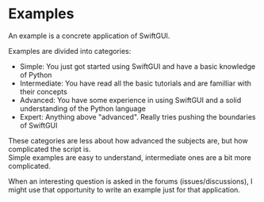 
# Examples

An example is a concrete application of SwiftGUI.

Examples are divided into categories:
- Simple: You just got started using SwiftGUI and have a basic knowledge of Python
- Intermediate: You have read all the basic tutorials and are familliar with their concepts
- Advanced: You have some experience in using SwiftGUI and a solid understanding of the Python language
- Expert: Anything above "advanced". Really tries pushing the boundaries of SwiftGUI

These categories are less about how advanced the subjects are, but how complicated the script is.\
Simple examples are easy to understand, intermediate ones are a bit more complicated.

When an interesting question is asked in the forums (issues/discussions), I might use that opportunity to write an example just for that application.
